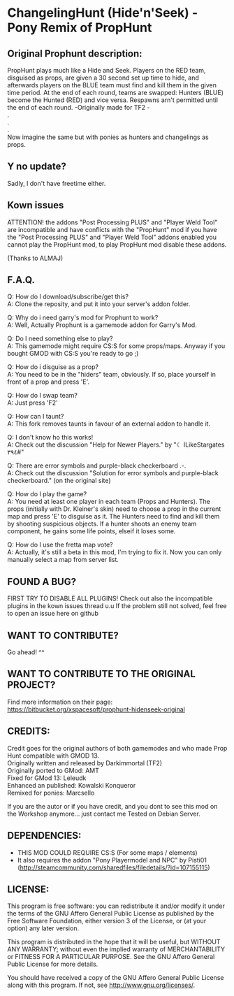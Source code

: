 # ChangelingHunt (Hide'n'Seek) - Pony Remix of PropHunt #

## Original Prophunt description: ##
PropHunt plays much like a Hide and Seek. Players on the RED team, disguised as props, are given a 30 second set up time to hide, and afterwards players on the BLUE team must find and kill them in the given time period. At the end of each round, teams are swapped: Hunters (BLUE) become the Hunted (RED) and vice versa. Respawns arn't permitted until the end of each round. 
-Originally made for TF2 -   
.   
.  
.  
Now imagine the same but with ponies as hunters and changelings as props.

## Y no update? ##
Sadly, I don't have freetime either.

## Kown issues ##
ATTENTION! the addons "Post Processing PLUS" and "Player Weld Tool" are incompatible and have conflicts with the "PropHunt" mod if you have the "Post Processing PLUS" and "Player Weld Tool" addons enabled you cannot play the PropHunt mod, 
to play PropHunt mod disable these addons. 

(Thanks to ALMAJ) 

## F.A.Q. ##
Q: How do I download/subscribe/get this?   
A: Clone the reposity, and put it into your server's addon folder.

Q: Why do i need garry's mod for Prophunt to work?   
A: Well, Actually Prophunt is a gamemode addon for Garry's Mod. 

Q: Do I need something else to play?   
A: This gamemode might require CS:S for some props/maps. Anyway if you bought GMOD with CS:S you're ready to go ;) 

Q: How do i disguise as a prop?   
A: You need to be in the "hiders" team, obviously. If so, place yourself in front of a prop and press 'E'. 

Q: How do I swap team?   
A: Just press 'F2' 

Q: How can I taunt?  
A: This fork removes taunts in favour of an external addon to handle it.

Q: I don't know ho this works!  
A: Check out the discussion "Help for Newer Players." by "☾ ILikeStargates ٣٩٤#" 

Q: There are error symbols and purple-black checkerboard .-.   
A: Check out the discussion "Solution for error symbols and purple-black checkerboard." (on the original site)

Q: How do I play the game?   
A: You need at least one player in each team (Props and Hunters). The props (initially with Dr. Kleiner's skin) need to choose a prop in the current map and press 'E' to disguise as it. The Hunters need to find and kill them by shooting suspicious objects. If a hunter shoots an enemy team component, he gains some life points, elseif it loses some. 

Q: How do I use the fretta map vote?   
A: Actually, it's still a beta in this mod, I'm trying to fix it. Now you can only manually select a map from server list. 

## FOUND A BUG? ##
FIRST TRY TO DISABLE ALL PLUGINS! Check out also the incompatible plugins in the kown issues thread u.u 
If the problem still not solved, feel free to open an issue here on github

## WANT TO CONTRIBUTE? ##
Go ahead! ^^

## WANT TO CONTRIBUTE TO THE ORIGINAL PROJECT? ##
Find more information on their page:
https://bitbucket.org/xspacesoft/prophunt-hidenseek-original

## CREDITS: ##
Credit goes for the original authors of both gamemodes and who made Prop Hunt compatible with GMOD 13.   
Originally written and released by Darkimmortal (TF2)   
Originally ported to GMod: AMT   
Fixed for GMod 13: Leleudk   
Enhanced an published: Kowalski Konqueror  
Remixed for ponies: Marcsello  

If you are the autor or if you have credit, and you dont to see this mod on the Workshop anymore... just contact me 
Tested on Debian Server.

## DEPENDENCIES: ##
- THIS MOD COULD REQUIRE CS:S (For some maps / elements)
- It also requires the addon "Pony Playermodel and NPC" by Pisti01 (http://steamcommunity.com/sharedfiles/filedetails/?id=107155115)

## LICENSE: ##
This program is free software: you can redistribute it and/or modify
it under the terms of the GNU Affero General Public License as published by
the Free Software Foundation, either version 3 of the License, or
(at your option) any later version.

This program is distributed in the hope that it will be useful,
but WITHOUT ANY WARRANTY; without even the implied warranty of
MERCHANTABILITY or FITNESS FOR A PARTICULAR PURPOSE.  See the
GNU Affero General Public License for more details.

You should have received a copy of the GNU Affero General Public License
along with this program.  If not, see <http://www.gnu.org/licenses/>.
